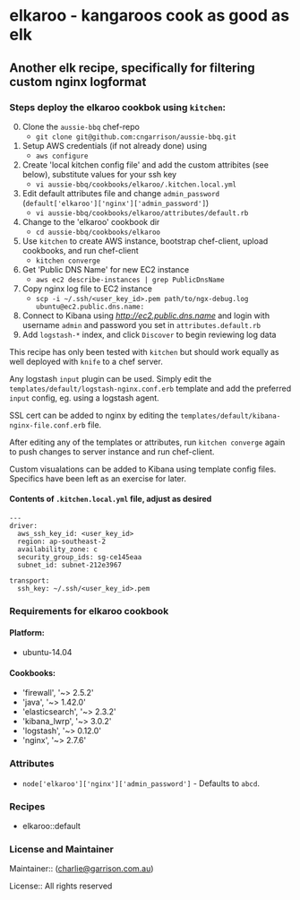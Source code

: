 # elkaroo - kangaroos cook as good as elk

## Another elk recipe, specifically for filtering custom nginx logformat 

### Steps deploy the elkaroo cookbok using `kitchen`:

0. Clone the `aussie-bbq` chef-repo
   - `git clone git@github.com:cngarrison/aussie-bbq.git`
1. Setup AWS credentials (if not already done) using 
   - `aws configure`
2. Create 'local kitchen config file' and add the custom attribites (see below), substitute values for your ssh key
   - `vi aussie-bbq/cookbooks/elkaroo/.kitchen.local.yml`
3. Edit default attributes file and change `admin_password` (`default['elkaroo']['nginx']['admin_password']`)
   - `vi aussie-bbq/cookbooks/elkaroo/attributes/default.rb`
4. Change to the 'elkaroo' cookbook dir
   - `cd aussie-bbq/cookbooks/elkaroo`
4. Use `kitchen` to create AWS instance, bootstrap chef-client, upload cookbooks, and run chef-client
   - `kitchen converge`
5. Get 'Public DNS Name' for new EC2 instance
   - `aws ec2 describe-instances | grep PublicDnsName`
6. Copy nginx log file to EC2 instance
   - `scp -i ~/.ssh/<user_key_id>.pem path/to/ngx-debug.log ubuntu@ec2.public.dns.name:`
7. Connect to Kibana using _http://ec2.public.dns.name_ and login with username `admin` and password you set in `attributes.default.rb`
8. Add `logstash-*` index, and click `Discover` to begin reviewing log data


This recipe has only been tested with `kitchen` but should work equally as well deployed with `knife` to a chef server. 

Any logstash `input` plugin can be used. Simply edit the `templates/default/logstash-nginx.conf.erb` template and add the 
preferred `input` config, eg. using a logstash agent.

SSL cert can be added to nginx by editing the `templates/default/kibana-nginx-file.conf.erb` file.

After editing any of the templates or attributes, run `kitchen converge` again to push changes to server instance and run chef-client. 

Custom visualations can be added to Kibana using template config files. Specifics have been left as an exercise for later.

#### Contents of `.kitchen.local.yml` file, adjust as desired

	---
	driver:
	  aws_ssh_key_id: <user_key_id>
	  region: ap-southeast-2
	  availability_zone: c
	  security_group_ids: sg-ce145eaa
	  subnet_id: subnet-212e3967
 
	transport:
	  ssh_key: ~/.ssh/<user_key_id>.pem



### Requirements for elkaroo cookbook

#### Platform:

- ubuntu-14.04

#### Cookbooks:

- 'firewall', '~> 2.5.2'
- 'java', '~> 1.42.0'
- 'elasticsearch', '~> 2.3.2'
- 'kibana_lwrp', '~> 3.0.2'
- 'logstash', '~> 0.12.0'
- 'nginx', '~> 2.7.6'


### Attributes

- `node['elkaroo']['nginx']['admin_password']` - Defaults to `abcd`.

### Recipes

- elkaroo::default

### License and Maintainer

Maintainer:: (<charlie@garrison.com.au>)

License:: All rights reserved
